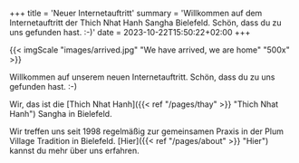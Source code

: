 +++
title = 'Neuer Internetauftritt'
summary = 'Willkommen auf dem Internetauftritt der Thich Nhat Hanh Sangha Bielefeld. Schön, dass du zu uns gefunden hast. :-)'
date = 2023-10-22T15:50:22+02:00
+++

{{< imgScale "images/arrived.jpg" "We have arrived, we are home" "500x" >}}

Willkommen auf unserem neuen Internetauftritt. Schön, dass du zu uns gefunden hast. :-)

Wir, das ist die [Thich Nhat Hanh]({{< ref "/pages/thay" >}} "Thich Nhat Hanh") Sangha in Bielefeld.

Wir treffen uns seit 1998 regelmäßig zur gemeinsamen Praxis in der Plum Village Tradition in Bielefeld.
[Hier]({{< ref "/pages/about" >}} "Hier") kannst du mehr über uns erfahren.